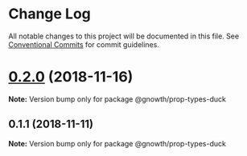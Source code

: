 # Change Log

All notable changes to this project will be documented in this file.
See [Conventional Commits](https://conventionalcommits.org) for commit guidelines.

# [0.2.0](https://github.com/gnowth/react/compare/v0.1.1...v0.2.0) (2018-11-16)

**Note:** Version bump only for package @gnowth/prop-types-duck





## 0.1.1 (2018-11-11)

**Note:** Version bump only for package @gnowth/prop-types-duck

